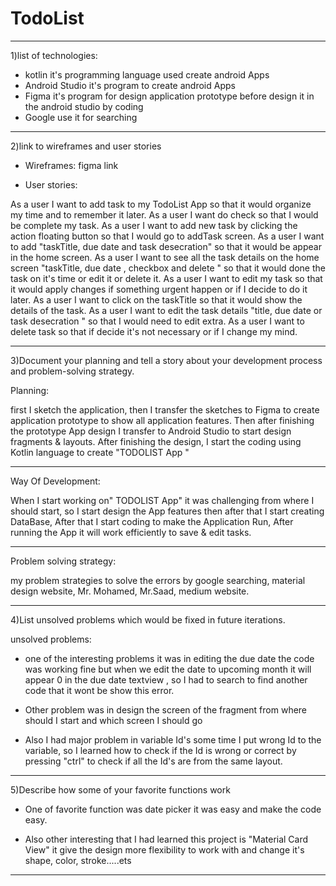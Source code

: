 # TodoList
-----------------------------------------------------------------------------------------------------------------------

1)list of technologies:

- kotlin it's programming language used create android Apps
- Android Studio it's program to create android Apps
- Figma it's program for design application prototype  before design it in the android studio by coding
- Google use it for searching

-----------------------------------------------------------------------------------------------------------------------

2)link to wireframes and user stories

- Wireframes:
 figma link


- User stories:

As a user I want to add task to my TodoList App so that it would organize my time and to remember it later.
As a user I want do check so that I would be complete my task.
As a user I want to add new task by clicking the action floating button so that I would go to addTask screen.
As a user I want to add "taskTitle, due date and task desecration" so that it would be appear in the home screen.
As a user I want to see all the task details on the home screen "taskTitle, due date
 , checkbox and delete " so that it would done the task on it's time or edit it or delete it.
As a user I want to edit my task so that  it would apply changes if something urgent happen or if I decide to do it later.
As a user I want to click on the taskTitle so that it would show the details of the task.
As a user I want to edit the task details "title, due date or task desecration " so that I would need to edit extra.
As a user I want to delete task so that if decide it's not necessary or if I change my mind.

-------------------------------------------------------------------------------------------------------------------------------

3)Document your planning and tell a story about your development process and problem-solving strategy.

Planning:

first I sketch the application, then I transfer the sketches to Figma to create application prototype
 to show all application features. Then after finishing the prototype App design I transfer to Android
 Studio to start design fragments & layouts. After finishing the design, I start the coding using Kotlin
 language to create "TODOLIST App "

-----------------------------------------------------------------------------------------------------------------------

 Way Of Development:

 When I start working on" TODOLIST App" it was challenging from where I should start, so I start design the App features
 then after that I start creating DataBase, After that I start coding to make the Application Run, After running the App
 it will work efficiently to save & edit tasks.

------------------------------------------------------------------------------------------------------------------------

 Problem solving  strategy:

 my problem strategies to solve the errors by google searching, material design website, Mr. Mohamed,
 Mr.Saad, medium website.

----------------------------------------------------------------------------------------------------------------------

4)List unsolved problems which would be fixed in future iterations.

unsolved problems:

- one of the interesting problems it was in editing the due date the code was working fine but when we
edit the date to upcoming month it will appear 0 in the due date textview , so I had to search to find another
code that it wont be show this error.

-  Other problem was in design the screen of the fragment from where should I start and which screen I should go

- Also I had major problem in variable Id's some time I put wrong Id to the variable, so I learned how to check
if the Id is wrong or correct by pressing "ctrl" to check if all the Id's are from the same layout.

-------------------------------------------------------------------------------------------------------------------------

5)Describe how some of your favorite functions work

- One of favorite function was date picker it was easy and make the code easy.

- Also other interesting  that I had learned this project is "Material Card View" it give the design more
flexibility to work with and change it's shape, color, stroke.....ets


-------------------------------------------------------------------------------------------------------------------------
